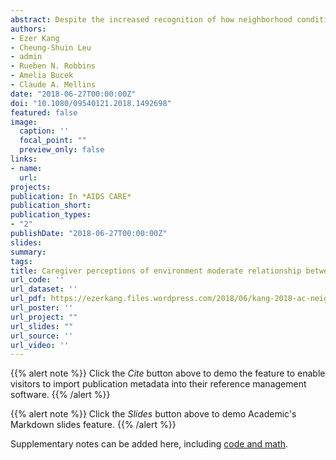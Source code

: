 ```yaml
---
abstract: Despite the increased recognition of how neighborhood conditions bear on cognitive andacademic outcomes, no studies have examined the influences of objective and subjectiveneighborhood indices on specific areas of cognitive functioning among youth living withperinatal HIV (PHIV). Based on a longitudinal cohort study of psychosocial and behavioral health outcomes in 340 perinatally HIV-exposed but uninfected (PHEU) and PHIV youth residing in New York City, ages 9–16 years at enrollment, we analyzed data from baselineand multiple follow-up (FU) quantitative interviews with youth and their primary caregivers, fromwhen they were at least 13-years-old (approximately 4–6 years post enrollment). Census data (percentage of families in neighborhoodliving  below  the  national  poverty  rate,  median  neighborhood  household  income,  andpercentage of residents professionally employed) were not independently associated with PPVTscores at both follow-ups. However, in the logistic regression model, the more caregivers perceived their neighborhood as stressful and subjected to violence, the stronger the relationshipbetween census data indicators of low resource neighborhoods and lower PPVT scores for bothgroups. Findings support“place-based”policies and practices that alleviate caregiver experiencesof neighborhood stressors which may contribute to improved cognitive outcomes for youthliving with and affected by PHIV.
authors:
- Ezer Kang
- Cheung-Shuin Leu
- admin
- Rueben N. Robbins
- Amelia Bucek
- Claude A. Mellins
date: "2018-06-27T00:00:00Z"
doi: "10.1080/09540121.2018.1492698"
featured: false
image:
  caption: ''
  focal_point: ""
  preview_only: false
links:
- name: 
  url: 
projects:
publication: In *AIDS CARE*
publication_short: 
publication_types:
- "2"
publishDate: "2018-06-27T00:00:00Z"
slides: 
summary: 
tags: 
title: Caregiver perceptions of environment moderate relationship betweenneighborhood characteristics and language skills among youth living withperinatal HIV and uninfected youth exposed to HIV in New York City
url_code: ''
url_dataset: ''
url_pdf: https://ezerkang.files.wordpress.com/2018/06/kang-2018-ac-neighborhood-ppvt.pdf
url_poster: ''
url_project: ""
url_slides: ""
url_source: ''
url_video: ''
---
```


{{% alert note %}}
Click the *Cite* button above to demo the feature to enable visitors to import publication metadata into their reference management software.
{{% /alert %}}

{{% alert note %}}
Click the *Slides* button above to demo Academic's Markdown slides feature.
{{% /alert %}}

Supplementary notes can be added here, including [code and math](https://sourcethemes.com/academic/docs/writing-markdown-latex/).


